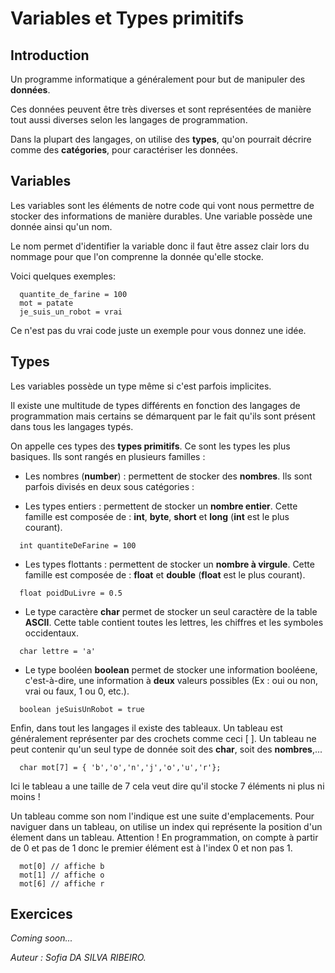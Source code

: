 # Variables et Types primitifs

## Introduction

Un programme informatique a généralement pour but de manipuler des **données**.

Ces données peuvent être très diverses et sont représentées de manière tout aussi diverses selon les langages de programmation.

Dans la plupart des langages, on utilise des **types**, qu'on pourrait décrire comme des **catégories**, pour caractériser les données.

## Variables

Les variables sont les éléments de notre code qui vont nous permettre de stocker des informations de manière durables. Une variable possède une donnée ainsi qu'un nom.

Le nom permet d'identifier la variable donc il faut être assez clair lors du nommage pour que l'on comprenne la donnée qu'elle stocke.

Voici quelques exemples:

```
  quantite_de_farine = 100
  mot = patate
  je_suis_un_robot = vrai
```

Ce n'est pas du vrai code juste un exemple pour vous donnez une idée.

## Types

Les variables possède un type même si c'est parfois implicites.

Il existe une multitude de types différents en fonction des langages de programmation mais certains se démarquent par le fait qu'ils sont présent dans tous les langages typés.

On appelle ces types des **types primitifs**. Ce sont les types les plus basiques. Ils sont rangés en plusieurs familles :

- Les nombres (**number**) : permettent de stocker des **nombres**.
  Ils sont parfois divisés en deux sous catégories :

- Les types entiers : permettent de stocker un **nombre entier**.
  Cette famille est composée de : **int**, **byte**, **short** et **long** (**int** est le plus courant).

```
  int quantiteDeFarine = 100
```

- Les types flottants : permettent de stocker un **nombre à virgule**.
  Cette famille est composée de : **float** et **double** (**float** est le plus courant).

```
  float poidDuLivre = 0.5
```

- Le type caractère **char** permet de stocker un seul caractère de la table **ASCII**. Cette table contient toutes les lettres, les chiffres et les symboles occidentaux.

```
  char lettre = 'a'
```

- Le type booléen **boolean** permet de stocker une information booléene, c'est-à-dire, une information à **deux** valeurs possibles (Ex : oui ou non, vrai ou faux, 1 ou 0, etc.).

```
  boolean jeSuisUnRobot = true
```

Enfin, dans tout les langages il existe des tableaux. Un tableau est généralement représenter par des crochets comme ceci [ ]. Un tableau ne peut contenir qu'un seul type de donnée soit des **char**, soit des **nombres**,...

```
  char mot[7] = { 'b','o','n','j','o','u','r'};
```

Ici le tableau a une taille de 7 cela veut dire qu'il stocke 7 éléments ni plus ni moins !

Un tableau comme son nom l'indique est une suite d'emplacements. Pour naviguer dans un tableau, on utilise un index qui représente la position d'un élement dans un tableau. Attention ! En programmation, on compte à partir de 0 et pas de 1 donc le premier élément est à l'index 0 et non pas 1.

```
  mot[0] // affiche b
  mot[1] // affiche o
  mot[6] // affiche r
```

## Exercices

_Coming soon..._

_Auteur : Sofia DA SILVA RIBEIRO._
